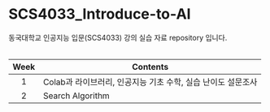 # SCS4033_Introduce-to-AI
동국대학교 인공지능 입문(SCS4033) 강의 실습 자료 repository 입니다.<br><br>

|Week|Contents|
|:---:|---|
|1|Colab과 라이브러리, 인공지능 기초 수학, 실습 난이도 설문조사|
|2|Search Algorithm|

